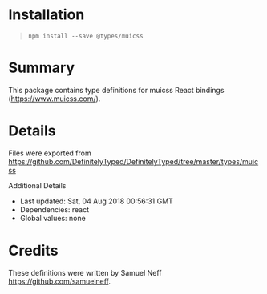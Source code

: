 # Installation
> `npm install --save @types/muicss`

# Summary
This package contains type definitions for muicss React bindings (https://www.muicss.com/).

# Details
Files were exported from https://github.com/DefinitelyTyped/DefinitelyTyped/tree/master/types/muicss

Additional Details
 * Last updated: Sat, 04 Aug 2018 00:56:31 GMT
 * Dependencies: react
 * Global values: none

# Credits
These definitions were written by Samuel Neff <https://github.com/samuelneff>.

